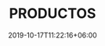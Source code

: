 ---
title: "PRODUCTOS"
date: 2019-10-17T11:22:16+06:00
draft: false
description : "this is a meta description"
---